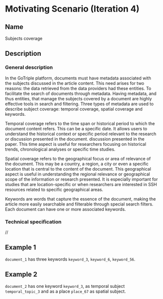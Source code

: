 # Motivating Scenario (Iteration 4)

## Name
Subjects coverage

## Description

### General description
In the GoTriple platform, documents must have metadata associated with the subjects discussed in the article content. This need arises for two reasons: the data retrieved from the data providers had these entities. To facilitate the search of documents through metadata.
Having metadata, and thus entities, that manage the subjects covered by a document are highly effective tools in search and filtering.
Three types of metadata are used to describe subject coverage: temporal coverage, spatial coverage and keywords.

Temporal coverage refers to the time span or historical period to which the document content refers. 
This can be a specific date.
It allows users to understand the historical context or specific period relevant to the research or discussion 
presented in the document. 
discussion presented in the paper. This time aspect is useful for researchers focusing on historical trends, 
chronological analyses or specific time studies.

Spatial coverage refers to the geographical focus or area of relevance of the document. 
This may be a country, a region, a city or even a specific location that is central to the content of the document.
This geographical aspect is useful in understanding the regional relevance or geographical scope of the information or research presented. 
It is especially important for studies that are location-specific or when researchers are interested in SSH resources related to specific geographical areas.

Keywords are words that capture the essence of the document, making the article more easily searchable and filterable through special search filters. 
Each document can have one or more associated keywords.

### Technical specification

//

## Example 1

`document_1` has three keywords `keyword_3`, `keyword_6`, `keyword_56`.

## Example 2

`document_2` has one keyword `keyword_3`, as temporal subject `temporal_topic_3` and as a place `place_67` as spatial subject.


